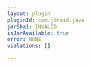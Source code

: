 ```yaml
---
layout: plugin
pluginId: com.jdroid.java
jarSha1: INVALID
isJarAvailable: true
error: NONE
violations: []

---
```

